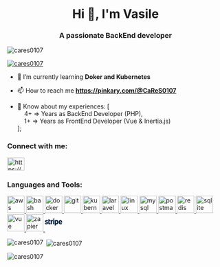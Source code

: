<h1 align="center">Hi 👋, I'm Vasile</h1>
<h3 align="center">A passionate BackEnd developer</h3>

<p align="left"> <img src="https://komarev.com/ghpvc/?username=cares0107&label=Profile%20views&color=0e75b6&style=flat" alt="cares0107" /> </p>

<p align="left"> <a href="https://github.com/ryo-ma/github-profile-trophy"><img src="https://github-profile-trophy.vercel.app/?username=cares0107" alt="cares0107" /></a> </p>

- 🌱 I’m currently learning **Doker and Kubernetes**

- 📫 How to reach me **https://pinkary.com/@CaReS0107**

- 📄 Know about my experiences: 
[<br>
  &nbsp;&nbsp;&nbsp; 4+  => Years as BackEnd Developer (PHP),<br>
  &nbsp;&nbsp;&nbsp; 1+  => Years as FrontEnd Developer (Vue & Inertia.js)<br>
];

<h3 align="left">Connect with me:</h3>
<p align="left">
<a href="https://linkedin.com/in/https://www.linkedin.com/in/vasile-papuc-6423a41b5/" target="blank"><img align="center" src="https://raw.githubusercontent.com/rahuldkjain/github-profile-readme-generator/master/src/images/icons/Social/linked-in-alt.svg" alt="https://www.linkedin.com/in/vasile-papuc-6423a41b5/" height="30" width="40" /></a>
</p>

<h3 align="left">Languages and Tools:</h3>
<p align="left">
  <a href="https://aws.amazon.com" target="_blank" rel="noreferrer">
    <img src="https://skillicons.dev/icons?i=aws" alt="aws" width="40" height="40"/>
  </a>
  <a href="https://www.gnu.org/software/bash/" target="_blank" rel="noreferrer">
    <img src="https://skillicons.dev/icons?i=bash" alt="bash" width="40" height="40"/>
  </a>
  <a href="https://www.docker.com/" target="_blank" rel="noreferrer">
    <img src="https://skillicons.dev/icons?i=docker" alt="docker" width="40" height="40"/>
  </a>
  <a href="https://git-scm.com/" target="_blank" rel="noreferrer">
    <img src="https://skillicons.dev/icons?i=git" alt="git" width="40" height="40"/>
  </a>
  <a href="https://kubernetes.io" target="_blank" rel="noreferrer">
    <img src="https://skillicons.dev/icons?i=kubernetes" alt="kubernetes" width="40" height="40"/>
  </a>
  <a href="https://laravel.com/" target="_blank" rel="noreferrer">
    <img src="https://skillicons.dev/icons?i=laravel" alt="laravel" width="40" height="40"/>
  </a>
  <a href="https://www.linux.org/" target="_blank" rel="noreferrer">
    <img src="https://skillicons.dev/icons?i=linux" alt="linux" width="40" height="40"/>
  </a>
  <a href="https://www.mysql.com/" target="_blank" rel="noreferrer">
    <img src="https://skillicons.dev/icons?i=mysql" alt="mysql" width="40" height="40"/>
  </a>
  <a href="https://postman.com" target="_blank" rel="noreferrer">
    <img src="https://skillicons.dev/icons?i=postman" alt="postman" width="40" height="40"/>
  </a>
  <a href="https://redis.io" target="_blank" rel="noreferrer">
    <img src="https://skillicons.dev/icons?i=redis" alt="redis" width="40" height="40"/>
  </a>
  <a href="https://www.sqlite.org/" target="_blank" rel="noreferrer">
    <img src="https://skillicons.dev/icons?i=sqlite" alt="sqlite" width="40" height="40"/>
  </a>
  <a href="https://vuejs.org/" target="_blank" rel="noreferrer">
    <img src="https://skillicons.dev/icons?i=vue" alt="vue" width="40" height="40"/>
  </a>
  <a href="https://zapier.com" target="_blank" rel="noreferrer">
    <img src="https://www.vectorlogo.zone/logos/zapier/zapier-icon.svg" alt="zapier" width="40" height="40"/>
  </a>
 <a href="https://stripe.com/" target="_blank" rel="noreferrer">
    <svg width="40" height="40" viewBox="0 0 60 30" xmlns="http://www.w3.org/2000/svg">
      <path fill="var(--userLogoColor, #0A2540)" d="M59.64 14.28h-8.06c.19 1.93 1.6 2.55 3.2 2.55 1.64 0 2.96-.37 4.05-.95v3.32a8.33 8.33 0 0 1-4.56 1.1c-4.01 0-6.83-2.5-6.83-7.48 0-4.19 2.39-7.52 6.3-7.52 3.92 0 5.96 3.28 5.96 7.5 0 .4-.04 1.26-.06 1.48zm-5.92-5.62c-1.03 0-2.17.73-2.17 2.58h4.25c0-1.85-1.07-2.58-2.08-2.58zM40.95 20.3c-1.44 0-2.32-.6-2.9-1.04l-.02 4.63-4.12.87V5.57h3.76l.08 1.02a4.7 4.7 0 0 1 3.23-1.29c2.9 0 5.62 2.6 5.62 7.4 0 5.23-2.7 7.6-5.65 7.6zM40 8.95c-.95 0-1.54.34-1.97.81l.02 6.12c.4.44.98.78 1.95.78 1.52 0 2.54-1.65 2.54-3.87 0-2.15-1.04-3.84-2.54-3.84zM28.24 5.57h4.13v14.44h-4.13V5.57zm0-4.7L32.37 0v3.36l-4.13.88V.88zm-4.32 9.35v9.79H19.8V5.57h3.7l.12 1.22c1-1.77 3.07-1.41 3.62-1.22v3.79c-.52-.17-2.29-.43-3.32.86zm-8.55 4.72c0 2.43 2.6 1.68 3.12 1.46v3.36c-.55.3-1.54.54-2.89.54a4.15 4.15 0 0 1-4.27-4.24l.01-13.17 4.02-.86v3.54h3.14V9.1h-3.13v5.85zm-4.91.7c0 2.97-2.31 4.66-5.73 4.66a11.2 11.2 0 0 1-4.46-.93v-3.93c1.38.75 3.1 1.31 4.46 1.31.92 0 1.53-.24 1.53-1C6.26 13.77 0 14.51 0 9.95 0 7.04 2.28 5.3 5.62 5.3c1.36 0 2.72.2 4.09.75v3.88a9.23 9.23 0 0 0-4.1-1.06c-.86 0-1.44.25-1.44.9 0 1.85 6.29.97 6.29 5.88z" fill-rule="evenodd"></path>
    </svg>
  </a>
</p>


<p><img align="left" src="https://github-readme-stats.vercel.app/api/top-langs?username=cares0107&show_icons=true&locale=en&layout=compact" alt="cares0107" /></p>

<p>&nbsp;<img align="center" src="https://github-readme-stats.vercel.app/api?username=cares0107&show_icons=true&locale=en" alt="cares0107" /></p>

<p><img align="center" src="https://github-readme-streak-stats.herokuapp.com/?user=cares0107&" alt="cares0107" /></p>
